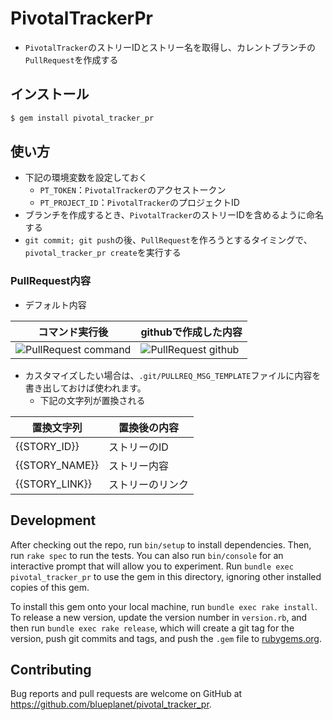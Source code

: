 # PivotalTrackerPr
- `PivotalTracker`のストリーIDとストリー名を取得し、カレントブランチの`PullRequest`を作成する

## インストール

```ruby
$ gem install pivotal_tracker_pr
```

## 使い方
- 下記の環境変数を設定しておく
  - `PT_TOKEN`：`PivotalTracker`のアクセストークン
  - `PT_PROJECT_ID`：`PivotalTracker`のプロジェクトID
- ブランチを作成するとき、`PivotalTracker`のストリーIDを含めるように命名する
- `git commit; git push`の後、`PullRequest`を作ろうとするタイミングで、`pivotal_tracker_pr create`を実行する

### PullRequest内容
- デフォルト内容

|コマンド実行後|githubで作成した内容|  
|--------------|--------------------|
|![PullRequest command](https://raw.github.com/wiki/blueplanet/pivotal_tracker_pr/images/pt_pr_cmd.png)|![PullRequest github](https://raw.github.com/wiki/blueplanet/pivotal_tracker_pr/images/pt_pr_github.png)|

- カスタマイズしたい場合は、`.git/PULLREQ_MSG_TEMPLATE`ファイルに内容を書き出しておけば使われます。
  - 下記の文字列が置換される

|置換文字列|置換後の内容|  
|--------------|--------------------|
|{{STORY_ID}}|ストリーのID|
|{{STORY_NAME}}|ストリー内容|
|{{STORY_LINK}}|ストリーのリンク|

## Development

After checking out the repo, run `bin/setup` to install dependencies. Then, run `rake spec` to run the tests. You can also run `bin/console` for an interactive prompt that will allow you to experiment. Run `bundle exec pivotal_tracker_pr` to use the gem in this directory, ignoring other installed copies of this gem.

To install this gem onto your local machine, run `bundle exec rake install`. To release a new version, update the version number in `version.rb`, and then run `bundle exec rake release`, which will create a git tag for the version, push git commits and tags, and push the `.gem` file to [rubygems.org](https://rubygems.org).

## Contributing

Bug reports and pull requests are welcome on GitHub at https://github.com/blueplanet/pivotal_tracker_pr.
